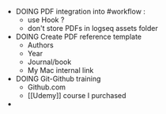 - DOING PDF integration into #workflow :
	- use Hook ?
	- don't store PDFs in logseq assets folder
- DOING Create PDF reference template
	- Authors
	- Year
	- Journal/book
	- My Mac internal link
- DOING Git-Github training
	- Github.com
	- [[Udemy]] course I purchased
-
